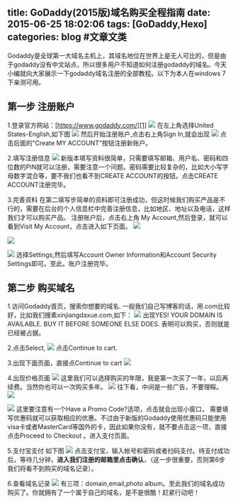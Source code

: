 title: GoDaddy(2015版)域名购买全程指南
date: 2015-06-25 18:02:06
tags: [GoDaddy,Hexo]
categories: blog #文章文类
---

Godaddy是全球第一大域名主机上，其域名地位在世界上是无人可比的，但是由于godaddy没有中文站点，所以很多用户不知道如何注册godaddy的域名。今天小编就向大家展示一下godaddy域名注册的全部教程。以下为本人在windows 7下亲测可用。
<!--more-->

## 第一步  注册账户
 1.登录官方网站：[https://www.godaddy.com/][1]
![][2]
在左上角选择United States-English,如下图
![][3]
然后开始注册账户,点击右上角Sign In,就会出现
![][4]
点击后面的"Create MY ACCOUNT"按钮注册新账户。

 2.填写注册信息
 ![][5]
新版本填写资料很简单，只需要填写邮箱、用户名、密码和四位数的PIN就可以注册，需要注意一个问题。密码需要比较复杂的，比如大小写字母数字混合等，要不我们也看不到CREATE ACCOUNT的按钮。点击CREATE ACCOUNT注册完毕。

 3.完善资料
 在第二填写步简单的资料即可注册成功，但这时候我们购买产品是不行的，需要在后台的个人信息栏中完善注册信息，比如地区、地址以及电话，这样我们才可以购买产品。
注册账户后，点击右上角 My Account,然后登录，就可以看到Visit My Account，点击进入如下页面。
![][6]

![][7]

![][8]
选择Settings,然后填写Account Owner Information和Account Security Settings即可。至此。账户注册完毕。

## 第二步   购买域名

1.访问Godaddy首页，搜索你想要的域名.
 一般我们自己写博客的话，用.com比较好，比如我们搜素xinjiangdaxue.com,如下：
![][9]
出现YES! YOUR DOMAIN IS AVAILABLE. BUY IT BEFORE SOMEONE ELSE DOES.
表明可以购买，否则就是已经被占据。 

2.点击Select,
 ![][10]
 点击Continue to cart. 
 
3.出现下面页面，直接点Continue to cart
![][11]

4.出现价格页面
 ![][12]
这里我们可以选择购买的年限，我是第一次买了一年，以后再续费。当然你也可以一次购买多年。
![][13]
往下看，中间是一些广告，不要理睬。
![][14]

![][15]
这里要注意有一个Have a Promo Code?选项，点击就会出现小窗口，
需要填写优惠码就可以获取相应的优惠。不过由于新版的Godaddy使用优惠码只能使用visa卡或者MasterCard等国外的卡，因此如果你没有，就不要点击这一项，直接点击Proceed to Checkout 。进入支付页面。

5.支付宝支付
如下图
![][16]
点击支付宝，输入帐号和密码或者扫码支付。待支付成功后，等待几分钟，**进入我们注册的邮箱里点击确认**，（这一步很重要，否则第6步我们将看不到购买的域名记录）。

6.查看域名记录
![][17]
有三项：domain,email,photo album。至此我们的域名成功购买了。你就拥有了一个属于自己的域名，是不是很酷！赶紧行动吧！

  [1]: https://www.godaddy.com/
  [2]: https://dn-xiamenwcy.qbox.me/godaddy/first_page.jpg
  [3]: https://dn-xiamenwcy.qbox.me/godaddy/country.jpg
  [4]: https://dn-xiamenwcy.qbox.me/godaddy/register0.jpg
  [5]: https://dn-xiamenwcy.qbox.me/godaddy/register1.jpg
  [6]: https://dn-xiamenwcy.qbox.me/godaddy/register2.jpg
  [7]: https://dn-xiamenwcy.qbox.me/godaddy/register3.jpg
  [8]: https://dn-xiamenwcy.qbox.me/godaddy/register4.jpg
  [9]: https://dn-xiamenwcy.qbox.me/godaddy/buy1.jpg
  [10]: https://dn-xiamenwcy.qbox.me/godaddy/buy2.jpg
  [11]: https://dn-xiamenwcy.qbox.me/godaddy/buy3.jpg
  [12]: https://dn-xiamenwcy.qbox.me/godaddy/buy4.jpg
  [13]: https://dn-xiamenwcy.qbox.me/godaddy/buy4.jpg
  [14]: https://dn-xiamenwcy.qbox.me/godaddy/buy5.jpg
  [15]: https://dn-xiamenwcy.qbox.me/godaddy/buy6.jpg
  [16]: https://dn-xiamenwcy.qbox.me/godaddy/buy7.jpg
  [17]: https://dn-xiamenwcy.qbox.me/godaddy/buy8.jpg
